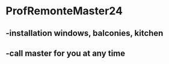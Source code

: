 # ProfRemonteMaster24
## -installation windows, balconies, kitchen
## -call master for you at any time

